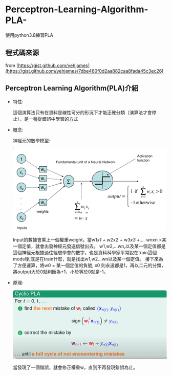 # Perceptron-Learning-Algorithm-PLA-
使用python3.8練習PLA
## 程式碼來源
from  [https://gist.github.com/yehjames](https://gist.github.com/yehjames/7dbe460f0d2aa882caa8fada45c3ec26)
## Perceptron Learning Algorithm(PLA)介紹
* 特性:

    這個演算法只有在資料是線性可分的形況下才能正確分類（演算法才會停止），是一種從錯誤中學習的方式

* 概念:

    神經元的數學模型:
    
    ![Alt text](photo/圖片1.png)
    
    Input的數據會乘上一個權重weight，當w1*x1 + w2*x2 + w3*x3 +…. wn*xn >某一個定值，就會出發神經元發送信號出去。
    w1,w2,…wn,以及某一個定值都是這個神經元根據過往經驗學會的數字，也是資料科學家平常說在train這個model到底是在train什麼，就是找出w1,w2…wn以及某一個定值。
    接下來為了方便運算，將w0 = 某一個定值的負號, x0 則永遠都是1，再以二元的分類，將output大於0就判斷為+1，小於等於0就是-1。
    
* 原理:   

    ![Alt text](photo/圖片2.png)

    當發現了一個錯誤，就會修正權重w，直到不再發現錯誤為止。
    
